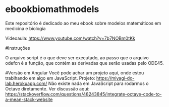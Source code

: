 # ebookbiomathmodels
Este repositório é dedicado ao meu ebook sobre modelos matemáticos em medicina e biologia

Videoaula:
https://www.youtube.com/watch?v=7b7NOBm0tKk

#Instruções

O arquivo script é o que deve ser executado, ao passo que o arquivo odefcn é a função, que contém as derivadas que serão usadas pelo ODE45.

#Versão em Angular
Você pode achar um projeto aqui, onde estou trablhando em algo em JavaScript. 
Projeto: https://miyagi-do-lab.herokuapp.com/ 
Não existe nada em JavaScript para rodarmos o Octave diretamente. Ver discussão aqui: https://stackoverflow.com/questions/48243845/integrate-octave-code-to-a-mean-stack-website 


